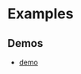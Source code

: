 # Examples

## Demos

- [demo](https://VanekPetr.github.io/pension-planning-agent/marimo/demo.html)
